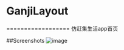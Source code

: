 # GanjiLayout
==================
仿赶集生活app首页

##Screenshots
![image](https://github.com/MrWebket/Ganji_home/tree/master/screenshoot/screenshoot/s.gif)
